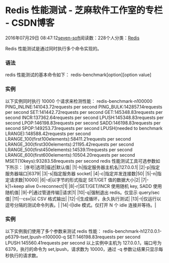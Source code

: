 
# Redis 性能测试 -  芝麻软件工作室的专栏 - CSDN博客


2016年07月29日 08:47:12[seven-soft](https://me.csdn.net/softn)阅读数：228个人分类：[Redis																](https://blog.csdn.net/softn/article/category/6332853)



Redis 性能测试是通过同时执行多个命令实现的。
### 语法
redis 性能测试的基本命令如下：
redis-benchmark[option][option value]
### 实例
以下实例同时执行 10000 个请求来检测性能：
redis-benchmark-n100000
PING_INLINE:141043.72requests per second
PING_BULK:142857.14requests per second
SET:141442.72requests per second
GET:145348.83requests per second
INCR:137362.64requests per second
LPUSH:145348.83requests per second
LPOP:146198.83requests per second
SADD:146198.83requests per second
SPOP:149253.73requests per second
LPUSH(needed to benchmark LRANGE):148588.42requests per second
LRANGE_100(first100elements):58411.21requests per second
LRANGE_300(first300elements):21195.42requests per second
LRANGE_500(first450elements):14539.11requests per second
LRANGE_600(first600elements):10504.20requests per second
MSET(10keys):93283.58requests per second
redis 性能测试工具可选参数如下所示：
|序号|选项|描述|默认值|
|1|-h|指定服务器主机名|127.0.0.1|
|2|-p|指定服务器端口|6379|
|3|-s|指定服务器 socket|
|4|-c|指定并发连接数|50|
|5|-n|指定请求数|10000|
|6|-d|以字节的形式指定 SET/GET 值的数据大小|2|
|7|-k|1=keep alive 0=reconnect|1|
|8|-r|SET/GET/INCR 使用随机 key, SADD 使用随机值|
|9|-P|通过管道传输|<numreq>|请求|1|
|10|-q|强制退出 redis。仅显示 query/sec 值|
|11|--csv|以 CSV 格式输出|
|12|-l|生成循环，永久执行测试|
|13|-t|仅运行以逗号分隔的测试命令列表。|
|14|-I|Idle 模式。仅打开 N 个 idle 连接并等待。|
### 实例
以下实例我们使用了多个参数来测试 redis 性能：
redis-benchmark-h127.0.0.1-p6379-tset,lpush-n100000-q
SET:146198.83requests per second
LPUSH:145560.41requests per second
以上实例中主机为 127.0.0.1，端口号为 6379，执行的命令为 set,lpush，请求数为 10000，通过 -q 参数让结果只显示每秒执行的请求数。

